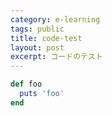 ```yaml
---
category: e-learning
tags: public
title: code-test
layout: post
excerpt: コードのテスト
---
```


```ruby
def foo
  puts 'foo'
end
```
